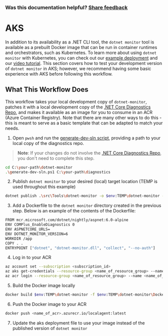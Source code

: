 
### Was this documentation helpful? [Share feedback](https://www.research.net/r/DGDQWXH?src=documentation%2FlearningPath%2Faks)

# AKS

In addition to its availability as a .NET CLI tool, the `dotnet monitor` tool is available as a prebuilt Docker image that can be run in container runtimes and orchestrators, such as Kubernetes. To learn more about using `dotnet monitor` with Kubernetes, you can check out our [example deployment](https://github.com/dotnet/dotnet-monitor/blob/main/documentation/kubernetes.md) and our [video tutorial](https://github.com/dotnet/dotnet-monitor/tree/main/samples/AKS_Tutorial). This section covers how to test your development version of `dotnet monitor` in AKS; however, we recommend having some basic experience with AKS before following this workflow.

## What This Workflow Does

This workflow takes your local development copy of `dotnet-monitor`, patches it with a local development copy of the [.NET Core Diagnostics Repo](https://github.com/dotnet/diagnostics#net-core-diagnostics-repo), and makes it available as an image for you to consume in an ACR (Azure Container Registry). Note that there are many other ways to do this - this is meant to serve as a basic template that can be adapted to match your needs.

1. Open `pwsh` and run the [generate-dev-sln script](https://github.com/dotnet/dotnet-monitor/blob/main/generate-dev-sln.ps1), providing a path to your local copy of the diagnostics repo.

>**Note**: If your changes do not involve the [.NET Core Diagnostics Repo](https://github.com/dotnet/diagnostics#net-core-diagnostics-repo), you don't need to complete this step.

```bash
cd C:\your-path\dotnet-monitor 
.\generate-dev-sln.ps1 C:\your-path\diagnostics
```

2. Publish `dotnet monitor` to your desired (local) target location (TEMP is used throughout this example)

```bash
dotnet publish .\src\Tools\dotnet-monitor -o $env:TEMP\dotnet-monitor -c Release -f net6.0
```

3. Add a Dockerfile to the `dotnet monitor` directory created in the previous step. Below is an example of the contents of the Dockerfile:

```bash
FROM mcr.microsoft.com/dotnet/nightly/aspnet:6.0-alpine 
ENV COMPlus_EnableDiagnostics 0
ENV ASPNETCORE_URLS=
ENV DOTNET_MONITOR_VERSION=6
WORKDIR /app
COPY . .
ENTRYPOINT ["dotnet", "dotnet-monitor.dll", "collect", "--no-auth"]
```

4. Log in to your ACR

```bash
az account set --subscription <subscription_id>
az aks get-credentials --resource-group <name_of_resource_group> --name <name_of_aks>
az acr login --resource-group <name_of_resource_group> --name <name_of_acr>
```

5. Build the Docker image locally

```bash
docker build $env:TEMP\dotnet-monitor -f $env:TEMP\dotnet-monitor\Dockerfile.localagent -t <name_of_acr>.azurecr.io/localagent
```

6. Push the Docker image to your ACR

```bash
docker push <name_of_acr>.azurecr.io/localagent:latest
```

7. Update the aks deployment file to use your image instead of the published version of `dotnet monitor`
